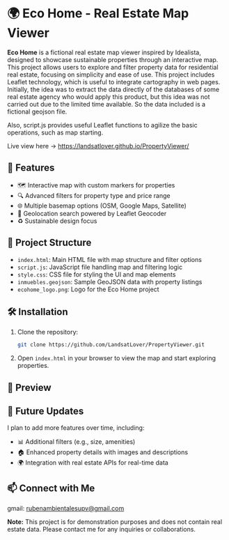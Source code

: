 # 🌍 Eco Home - Real Estate Map Viewer

**Eco Home** is a fictional real estate map viewer inspired by Idealista, designed to showcase sustainable properties through an interactive map. This project allows users to explore and filter property data for residential real estate, focusing on simplicity and ease of use. This project includes Leaflet technology, which is useful to integrate cartography in web pages. Initially, the idea was to extract the data directly of the databases of some real estate agency who would apply this product, but this idea was not carried out due to the limited time available. So the data included is a fictional geojson file.

Also, script.js provides useful Leaflet functions to agilize the basic operations, such as map starting.

Live view here -> https://landsatlover.github.io/PropertyViewer/

## 🚀 Features
- 🗺️ Interactive map with custom markers for properties
- 🔍 Advanced filters for property type and price range
- 🌐 Multiple basemap options (OSM, Google Maps, Satellite)
- 📍 Geolocation search powered by Leaflet Geocoder
- ♻️ Sustainable design focus

## 📂 Project Structure
- `index.html`: Main HTML file with map structure and filter options
- `script.js`: JavaScript file handling map and filtering logic
- `style.css`: CSS file for styling the UI and map elements
- `inmuebles.geojson`: Sample GeoJSON data with property listings
- `ecohome_logo.png`: Logo for the Eco Home project

## 🛠️ Installation
1. Clone the repository:
   ```bash
   git clone https://github.com/LandsatLover/PropertyViewer.git
2. Open `index.html` in your browser to view the map and start exploring properties.

## 🎨 Preview

## 🔄 Future Updates
I plan to add more features over time, including:

- 📊 Additional filters (e.g., size, amenities)
- 🏠 Enhanced property details with images and descriptions
- 🌍 Integration with real estate APIs for real-time data

## 📫 Connect with Me

gmail: rubenambientalesupv@gmail.com

**Note:** This project is for demonstration purposes and does not contain real estate data. Please contact me for any inquiries or collaborations.

